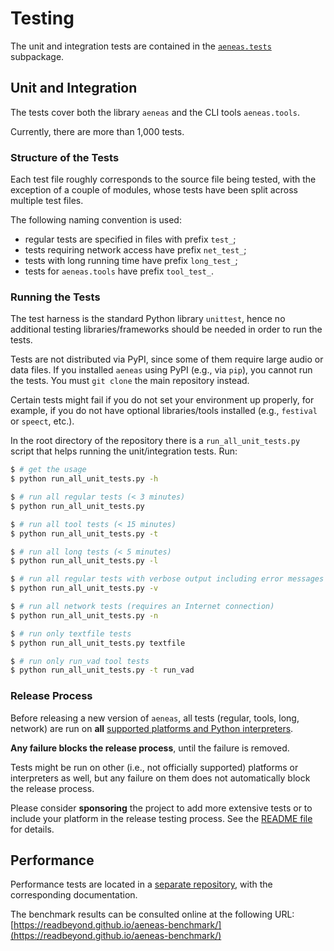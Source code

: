 # Testing 

The unit and integration tests are contained in the
[``aeneas.tests``](https://github.com/readbeyond/aeneas/blob/master/aeneas/tests/)
subpackage.


## Unit and Integration

The tests cover both the library ``aeneas``
and the CLI tools ``aeneas.tools``.

Currently, there are more than 1,000 tests.

### Structure of the Tests

Each test file roughly corresponds to the source file being tested,
with the exception of a couple of modules,
whose tests have been split across multiple test files.

The following naming convention is used:

* regular tests are specified in files with prefix ``test_``;
* tests requiring network access have prefix ``net_test_``;
* tests with long running time have prefix ``long_test_``;
* tests for ``aeneas.tools`` have prefix ``tool_test_``.

### Running the Tests

The test harness is the standard Python library ``unittest``,
hence no additional testing libraries/frameworks
should be needed in order to run the tests.

Tests are not distributed via PyPI,
since some of them require large audio or data files.
If you installed ``aeneas`` using PyPI (e.g., via ``pip``),
you cannot run the tests.
You must ``git clone`` the main repository instead.

Certain tests might fail
if you do not set your environment up properly,
for example, if you do not have optional libraries/tools installed
(e.g., ``festival`` or ``speect``, etc.).

In the root directory of the repository
there is a ``run_all_unit_tests.py`` script
that helps running the unit/integration tests.
Run:

```bash
$ # get the usage
$ python run_all_unit_tests.py -h

$ # run all regular tests (< 3 minutes)
$ python run_all_unit_tests.py

$ # run all tool tests (< 15 minutes)
$ python run_all_unit_tests.py -t

$ # run all long tests (< 5 minutes)
$ python run_all_unit_tests.py -l

$ # run all regular tests with verbose output including error messages
$ python run_all_unit_tests.py -v

$ # run all network tests (requires an Internet connection)
$ python run_all_unit_tests.py -n

$ # run only textfile tests
$ python run_all_unit_tests.py textfile

$ # run only run_vad tool tests
$ python run_all_unit_tests.py -t run_vad
```

### Release Process

Before releasing a new version of ``aeneas``,
all tests (regular, tools, long, network)
are run on **all**
[supported platforms and Python interpreters](https://github.com/readbeyond/aeneas/blob/master/wiki/PLATFORMS.md).

**Any failure blocks the release process**,
until the failure is removed.

Tests might be run on other (i.e., not officially supported)
platforms or interpreters as well,
but any failure on them does not automatically block the release process.

Please consider **sponsoring** the project
to add more extensive tests
or to include your platform in the release testing process.
See the
[README file](https://github.com/readbeyond/aeneas/README.md)
for details.


## Performance

Performance tests are located in a
[separate repository](https://github.com/readbeyond/aeneas-benchmark),
with the corresponding documentation.

The benchmark results can be consulted online at the following URL:
[https://readbeyond.github.io/aeneas-benchmark/](https://readbeyond.github.io/aeneas-benchmark/)
